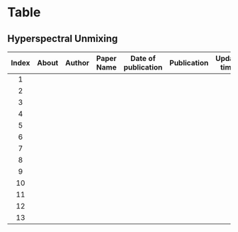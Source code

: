 # Table
## Hyperspectral Unmixing

|Index|About|Author|Paper Name| Date of publication| Publication|Update time|Link|
|:---:|:----:|:----:|:---:|:--:|:--:|:---:|:--:|
|  1   |      |      |     |    | |   |[Link_demo](www.google.com)|
|  2   |      |      |     |    |    |||
|  3   |      |      |     |    |    |||
|  4   |      |      |     |    |    |||
|  5   |      |      |     |    |    |||
|  6   |      |      |     |    |    |||
|  7   |      |      |     |    |    |||
|  8   |      |      |     |    |    |||
|  9   |      |      |     |    |    |||
|  10  |      |      |     |    |    |||
|  11  |      |      |     |    |    |||
|  12  |      |      |     |    |    |||
|  13  |      |      |     |    |    ||||
